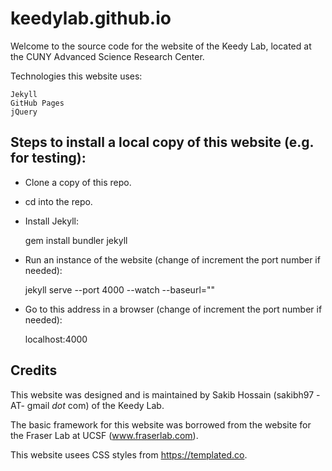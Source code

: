 # keedylab.github.io

Welcome to the source code for the website of the Keedy Lab, located at the CUNY Advanced Science Research Center.

Technologies this website uses:  

    Jekyll
    GitHub Pages
    jQuery

## Steps to install a local copy of this website (e.g. for testing):

* Clone a copy of this repo.

* cd into the repo.

* Install Jekyll:

    gem install bundler jekyll

* Run an instance of the website (change of increment the port number if needed):

    jekyll serve --port 4000 --watch --baseurl=""

* Go to this address in a browser (change of increment the port number if needed):

    localhost:4000

## Credits

This website was designed and is maintained by Sakib Hossain (sakibh97 -AT- gmail _dot_ com) of the Keedy Lab.

The basic framework for this website was borrowed from the website for the Fraser Lab at UCSF (www.fraserlab.com).

This website usees CSS styles from https://templated.co.
